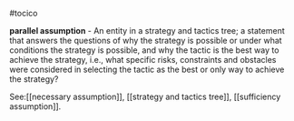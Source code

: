 #tocico

<b>parallel assumption</b> - An entity in a strategy and tactics tree; a statement that answers the questions of why the strategy is possible or under what conditions the strategy is possible, and why the tactic is the best way to achieve the strategy, i.e., what specific risks, constraints and obstacles were considered in selecting the tactic as the best or only way to achieve the strategy?  
 
 



See:[[necessary assumption]], [[strategy and tactics tree]], [[sufficiency assumption]].
